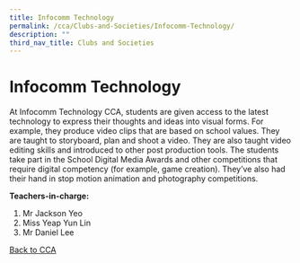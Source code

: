 ```yaml
---
title: Infocomm Technology
permalink: /cca/Clubs-and-Societies/Infocomm-Technology/
description: ""
third_nav_title: Clubs and Societies
---
```

Infocomm Technology
===================

At Infocomm Technology CCA, students are given access to the latest technology to express their thoughts and ideas into visual forms. For example, they produce video clips that are based on school values. They are taught to storyboard, plan and shoot a video. They are also taught video editing skills and introduced to other post production tools. The students take part in the School Digital Media Awards and other competitions that require digital competency (for example, game creation). They’ve also had their hand in stop motion animation and photography competitions.

  

**Teachers-in-charge:**

  

1.  Mr Jackson Yeo
2.  Miss Yeap Yun Lin
3.  Mr Daniel Lee


[Back to CCA](/caps-experience/Social-Moral-Emotional/Co-Curricular-Activities-CCA/)